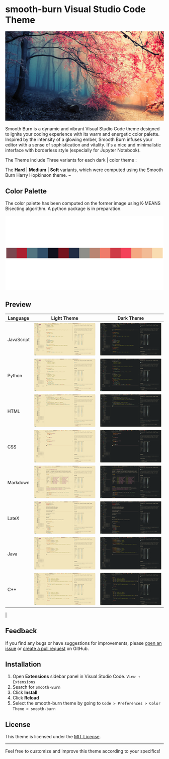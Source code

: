# smooth-burn Visual Studio Code Theme

![SmoothBurn](/images/smoothburn_image.jpeg)

Smooth Burn is a dynamic and vibrant Visual Studio Code theme designed to ignite your coding experience with its warm and energetic color palette. Inspired by the intensity of a glowing ember, Smooth Burn infuses your editor with a sense of sophistication and vitality. It's a nice and minimalistic interface with borderless style (especially for Jupyter Notebook).

The Theme include Three variants for each dark | color theme :

The **Hard** | **Medium** | **Soft** variants, which were computed using the Smooth Burn Harry Hopkinson theme.
~

## Color Palette

The color palette has been computed on the former image using K-MEANS Bisecting algorithm. A python package is in preparation.

![ColorPalette](./images/4_palette.png)

## Preview

| Language   | Light Theme                     | Dark Theme                    |
| ---------- | ------------------------------- | ----------------------------- |
| JavaScript | ![Light](/images/testjsl.png)   | ![Dark](/images/testjs.png)   |
| Python     | ![Light](/images/testpyl.png)   | ![Dark](/images/testpy.png)   |
| HTML       | ![Light](/images/testhtmll.png) | ![Dark](/images/testhtml.png) |
| CSS        | ![Light](/images/testcssl.png)  | ![Dark](/images/testcss.png)  |
| Markdown   | ![Light](/images/testmdl.png)   | ![Dark](/images/testmd.png)   |
| LateX      | ![Light](/images/testtexl.png)  | ![Dark](/images/testtex.png)  |
| Java       | ![Light](/images/testjaval.png) | ![Dark](/images/testjava.png) |
| C++        | ![Light](/images/testcppl.png)  | ![Dark](/images/testcpp.png)  |

|

## Feedback

If you find any bugs or have suggestions for improvements, please [open an issue](https://github.com/yourusername/smooth-burn-theme/issues) or [create a pull request](https://github.com/yourusername/smooth-burn-theme/pulls) on GitHub.

## Installation

1. Open **Extensions** sidebar panel in Visual Studio Code. `View → Extensions`
2. Search for `Smooth-Burn`
3. Click **Install**
4. Click **Reload**
5. Select the smooth-burn theme by going to `Code > Preferences > Color Theme > smooth-burn`

## License

This theme is licensed under the [MIT License](LICENSE.md).

---

Feel free to customize and improve this theme according to your specifics!
